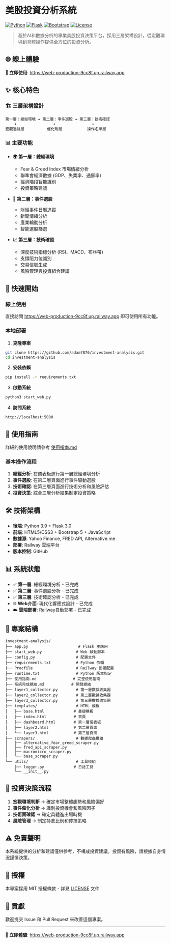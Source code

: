 # 美股投資分析系統

[![Python](https://img.shields.io/badge/Python-3.9+-blue.svg)](https://www.python.org/)
[![Flask](https://img.shields.io/badge/Flask-3.0-green.svg)](https://flask.palletsprojects.com/)
[![Bootstrap](https://img.shields.io/badge/Bootstrap-5.3-purple.svg)](https://getbootstrap.com/)
[![License](https://img.shields.io/badge/License-MIT-yellow.svg)](LICENSE)

> 基於AI和數據分析的專業美股投資決策平台，採用三層架構設計，從宏觀環境到具體操作提供全方位的投資分析。

## 🌐 線上體驗

**🚀 立即使用**: https://web-production-9cc8f.up.railway.app

## ✨ 核心特色

### 🏗️ 三層架構設計

```
第一層：總經環境 → 第二層：事件選股 → 第三層：技術確認
    ↓                ↓                ↓
宏觀過濾層          催化劑層           操作名單層
```

### 📊 主要功能

- **🌍 第一層：總經環境**
  - Fear & Greed Index 市場情緒分析
  - 聯準會經濟數據 (GDP、失業率、通膨率)
  - 經濟階段智能識別
  - 投資策略建議

- **📰 第二層：事件選股**
  - 財經事件日曆追蹤
  - 新聞情緒分析
  - 產業輪動分析
  - 智能選股篩選

- **📈 第三層：技術確認**
  - 深度技術指標分析 (RSI、MACD、布林帶)
  - 支撐阻力位識別
  - 交易信號生成
  - 風險管理與投資組合建議

## 🚀 快速開始

### 線上使用
直接訪問 https://web-production-9cc8f.up.railway.app 即可使用所有功能。

### 本地部署

1. **克隆專案**
```bash
git clone https://github.com/adam7876/investment-analysis.git
cd investment-analysis
```

2. **安裝依賴**
```bash
pip install -r requirements.txt
```

3. **啟動系統**
```bash
python3 start_web.py
```

4. **訪問系統**
```
http://localhost:5000
```

## 📖 使用指南

詳細的使用說明請參考 [使用指南.md](使用指南.md)

### 基本操作流程

1. **總經分析**: 在儀表板進行第一層總經環境分析
2. **事件選股**: 在第二層頁面進行事件驅動選股
3. **技術確認**: 在第三層頁面進行技術分析和風險評估
4. **投資決策**: 綜合三層分析結果制定投資策略

## 🛠️ 技術架構

- **後端**: Python 3.9 + Flask 3.0
- **前端**: HTML5/CSS3 + Bootstrap 5 + JavaScript
- **數據源**: Yahoo Finance, FRED API, Alternative.me
- **部署**: Railway 雲端平台
- **版本控制**: GitHub

## 📊 系統狀態

- ✅ **第一層**: 總經環境分析 - 已完成
- ✅ **第二層**: 事件選股分析 - 已完成  
- ✅ **第三層**: 技術確認分析 - 已完成
- 🌐 **Web介面**: 現代化響應式設計 - 已完成
- ☁️ **雲端部署**: Railway自動部署 - 已完成

## 📁 專案結構

```
investment-analysis/
├── app.py                      # Flask 主應用
├── start_web.py               # Web 啟動腳本
├── config.py                  # 配置文件
├── requirements.txt           # Python 依賴
├── Procfile                   # Railway 部署配置
├── runtime.txt                # Python 版本指定
├── 使用指南.md                # 完整使用指南
├── 系統完成總結.md            # 開發總結
├── layer1_collector.py        # 第一層數據收集器
├── layer2_collector.py        # 第二層數據收集器
├── layer3_collector.py        # 第三層數據收集器
├── templates/                 # HTML 模板
│   ├── base.html             # 基礎模板
│   ├── index.html            # 首頁
│   ├── dashboard.html        # 第一層儀表板
│   ├── layer2.html           # 第二層頁面
│   └── layer3.html           # 第三層頁面
├── scrapers/                  # 數據爬蟲模組
│   ├── alternative_fear_greed_scraper.py
│   ├── fred_api_scraper.py
│   ├── macromicro_scraper.py
│   └── base_scraper.py
└── utils/                     # 工具模組
    ├── logger.py             # 日誌工具
    └── __init__.py
```

## 🎯 投資決策流程

1. **宏觀環境判斷** → 確定市場整體趨勢和風險偏好
2. **事件催化分析** → 識別投資機會和風險因子
3. **技術面確認** → 確定具體進出場時機
4. **風險管理** → 制定持倉比例和停損策略

## ⚠️ 免責聲明

本系統提供的分析和建議僅供參考，不構成投資建議。投資有風險，請根據自身情況謹慎決策。

## 📄 授權

本專案採用 MIT 授權條款 - 詳見 [LICENSE](LICENSE) 文件

## 🤝 貢獻

歡迎提交 Issue 和 Pull Request 來改善這個專案。

---

**🎉 立即體驗**: https://web-production-9cc8f.up.railway.app 